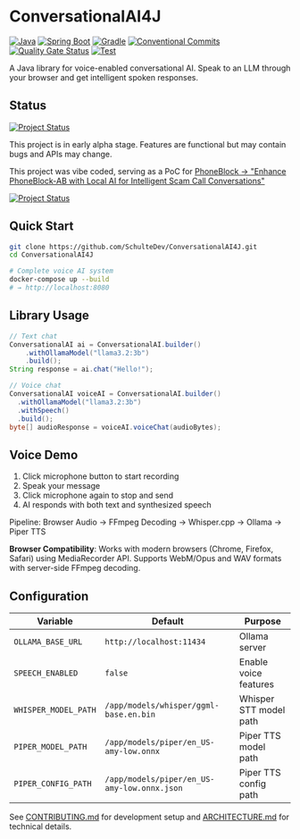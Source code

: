 # ConversationalAI4J

[![Java](https://img.shields.io/badge/Java-21-orange.svg)](https://openjdk.java.net/)
[![Spring Boot](https://img.shields.io/badge/Spring%20Boot-3.5.4-brightgreen.svg)](https://spring.io/projects/spring-boot)
[![Gradle](https://img.shields.io/badge/Gradle-9.0-blue.svg)](https://gradle.org/)
[![Conventional Commits](https://img.shields.io/badge/Conventional%20Commits-1.0.0-pink.svg)](https://conventionalcommits.org)
[![Quality Gate Status](https://sonarcloud.io/api/project_badges/measure?project=SchulteDev_ConversationalAI4J&metric=alert_status&token=d82a94ffeaa4b434396b27080eab2189e4b032e8)](https://sonarcloud.io/summary/new_code?id=SchulteDev_ConversationalAI4J)
[![Test](https://github.com/SchulteDev/ConversationalAI4J/actions/workflows/test.yml/badge.svg)](https://github.com/SchulteDev/ConversationalAI4J/actions/workflows/test.yml)

A Java library for voice-enabled conversational AI. Speak to an LLM through your browser and get
intelligent spoken responses.

## Status

[![Project Status](https://img.shields.io/badge/Project%20Status-Alpha-red.svg)](https://github.com/SchulteDev/ConversationalAI4J)

This project is in early alpha stage. Features are functional but may contain bugs and APIs may
change.

This project was vibe coded, serving as a PoC for
[PhoneBlock -> "Enhance PhoneBlock-AB with Local AI for Intelligent Scam Call Conversations"](https://github.com/haumacher/phoneblock/issues/187)

[![Project Status](https://img.shields.io/badge/Project%20Status-Alpha-red.svg)](https://github.com/SchulteDev/ConversationalAI4J)

## Quick Start

```bash
git clone https://github.com/SchulteDev/ConversationalAI4J.git
cd ConversationalAI4J

# Complete voice AI system
docker-compose up --build
# → http://localhost:8080
```

## Library Usage

```java
// Text chat
ConversationalAI ai = ConversationalAI.builder()
    .withOllamaModel("llama3.2:3b")
    .build();
String response = ai.chat("Hello!");

// Voice chat
ConversationalAI voiceAI = ConversationalAI.builder()
  .withOllamaModel("llama3.2:3b")
  .withSpeech()
  .build();
byte[] audioResponse = voiceAI.voiceChat(audioBytes);
```

## Voice Demo

1. Click microphone button to start recording
2. Speak your message
3. Click microphone again to stop and send
4. AI responds with both text and synthesized speech

Pipeline: Browser Audio → FFmpeg Decoding → Whisper.cpp → Ollama → Piper TTS

**Browser Compatibility**: Works with modern browsers (Chrome, Firefox, Safari) using MediaRecorder
API. Supports WebM/Opus and WAV formats with server-side FFmpeg decoding.

## Configuration

| Variable             | Default                                     | Purpose                |
|----------------------|---------------------------------------------|------------------------|
| `OLLAMA_BASE_URL`    | `http://localhost:11434`                    | Ollama server          |
| `SPEECH_ENABLED`     | `false`                                     | Enable voice features  |
| `WHISPER_MODEL_PATH` | `/app/models/whisper/ggml-base.en.bin`      | Whisper STT model path |
| `PIPER_MODEL_PATH`   | `/app/models/piper/en_US-amy-low.onnx`      | Piper TTS model path   |
| `PIPER_CONFIG_PATH`  | `/app/models/piper/en_US-amy-low.onnx.json` | Piper TTS config path  |

See [CONTRIBUTING.md](CONTRIBUTING.md) for development setup and [ARCHITECTURE.md](ARCHITECTURE.md)
for technical details.
